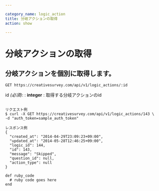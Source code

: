 ```yaml
---

category_name: logic_action
title: 分岐アクションの取得
action: show

---
```


# 分岐アクションの取得

## 分岐アクションを個別に取得します。

`GET https://creativesurvey.com/api/v1/logic_actions/:id`

id _(必須)_:
: __integer__
: 取得する分岐アクションのid

~~~

リクエスト例
$ curl -X GET https://creativesurvey.com/api/v1/logic_actions/143 \
-d "auth_token=sample_auth_token"

レスポンス例
{
  "created_at": "2014-04-29T23:09:23+09:00",
  "updated_at": "2014-05-28T12:46:25+09:00",
  "logic_id": 144,
  "id": 143,
  "message": "Skipped",
  "question_id": null,
  "action_type": null
}

~~~

~~~
def ruby_code
  # ruby code goes here
end
~~~

